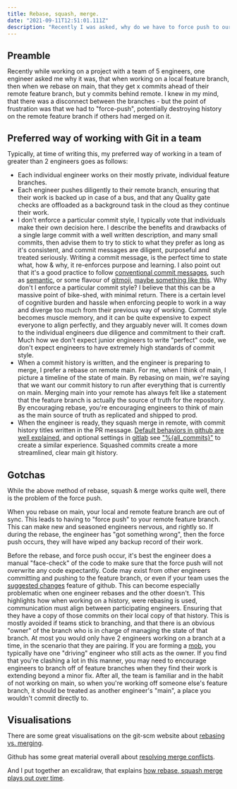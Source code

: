 ```yaml
---
title: Rebase, squash, merge.
date: "2021-09-11T12:51:01.111Z"
description: "Recently I was asked, why do we have to force push to our remote feature branch, when rebasing on main? I noticed it could be a lesson in git fundamentals."
---
```


<h2 style="margin-bottom:0.5rem;">Preamble</h2>

Recently while working on a project with a team of 5 engineers, one engineer asked me why it was, that when working on a local feature branch, then when we rebase on main, that they get x commits ahead of their remote feature branch, but y commits behind remote. I knew in my mind, that there was a disconnect between the branches - but the point of frustration was that we had to "force-push", potentially destroying history on the remote feature branch if others had merged on it.

<h2 style="margin-bottom:0.5rem;">Preferred way of working with Git in a team</h2>

Typically, at time of writing this, my preferred way of working in a team of greater than 2 engineers goes as follows:

- Each individual engineer works on their mostly private, individual feature branches.
- Each engineer pushes diligently to their remote branch, ensuring that their work is backed up in case of a bus, and that any Quality gate checks are offloaded as a background task in the  cloud as they continue their work.
- I don't enforce a particular commit style, I typically vote that individuals make their own decision here. I describe the benefits and drawbacks of a single large commit with a well written description, and many small commits, then advise them to try to stick to what they prefer as long as it's consistent, and commit messages are diligent, purposeful and treated seriously. Writing a commit message, is the perfect time to state what, how & why, it re-enforces purpose and learning. I also point out that it's a good practice to follow [conventional commit messages](https://www.conventionalcommits.org/en/v1.0.0/), such as [semantic](https://gist.github.com/joshbuchea/6f47e86d2510bce28f8e7f42ae84c716), or some flavour of [gitmoji](https://gitmoji.dev), [maybe something like this](https://gist.github.com/kdevo/ee396757c0edf256b1633810e5d0f9b8). Why don't I enforce a particular commit style? I believe that this can be a massive point of bike-shed, with minimal return. There is a certain level of cognitive burden and hassle when enforcing people to work in a way and diverge too much from their previous way of working. Commit style becomes muscle memory, and it can be quite expensive to expect everyone to align perfectly, and they arguably never will. It comes down to the individual engineers due diligence and commitment to their craft. Much how we don't expect junior engineers to write "perfect" code, we don't expect engineers to have extremely high standards of commit style.
- When a commit history is written, and the engineer is preparing to merge, I prefer a rebase on remote main. For me, when I think of main, I picture a timeline of the state of main. By rebasing on main, we're saying that we want our commit history to run after everything that is currently on main. Merging main into your remote has always felt like a statement that the feature branch is actually the source of truth for the repository. By encouraging rebase, you're encouraging engineers to think of main as the main source of truth as replicated and shipped to prod.
- When the engineer is ready, they squash merge in remote, with commit history titles written in the PR message. [Default behaviors in github are well explained](https://docs.github.com/en/pull-requests/collaborating-with-pull-requests/incorporating-changes-from-a-pull-request/about-pull-request-merges), and optional settings in [gitlab](https://docs.gitlab.com/ee/user/project/merge_requests/squash_and_merge.html) see ["%{all_commits}"](https://docs.gitlab.com/ee/user/project/merge_requests/commit_templates.html) to create a similar experience. Squashed commits create a more streamlined, clear main git history.

<h2 style="margin-bottom:0.5rem;">Gotchas</h2>

While the above method of rebase, squash & merge works quite well, there is the problem of the force push. 

When you rebase on main, your local and remote feature branch are out of sync. This leads to having to "force push" to your remote feature branch. This can make new and seasoned engineers nervous, and rightly so. If during the rebase, the engineer has "got something wrong", then the force push occurs, they will have wiped any backup record of their work. 

Before the rebase, and force push occur, it's best the engineer does a manual "face-check" of the code to make sure that the force push will not overwrite any code expectantly. Code may exist from other engineers committing and pushing to the feature branch, or even if your team uses the [suggested changes](https://docs.github.com/en/pull-requests/collaborating-with-pull-requests/reviewing-changes-in-pull-requests/incorporating-feedback-in-your-pull-request#applying-suggested-changes) feature of github.  This can become especially problematic when one engineer rebases and the other doesn't. This highlights how when working on a history, were rebasing is used, communication must align between participating engineers. Ensuring that they have a copy of those commits on their local copy of that history. This is mostly avoided if teams stick to branching, and that there is an obvious "owner" of the branch who is in charge of managing the state of that branch. At most you would only have 2 engineers working on a branch at a time, in the scenario that they are pairing. If you are forming a [mob](https://en.wikipedia.org/wiki/Mob_programming), you typically have one "driving" engineer who still acts as the owner. If you find that you're clashing a lot in this manner, you may need to encourage engineers to branch off of feature branches when they find their work is extending beyond a minor fix. After all, the team is familiar and in the habit of not working on main, so when you're working off someone else's feature branch, it should be treated as another engineer's "main", a place you wouldn't commit directly to.

<h2 style="margin-bottom:0.5rem;">Visualisations</h2>

There are some great visualisations on the git-scm website about [rebasing vs. merging](https://git-scm.com/book/en/v2/Git-Branching-Rebasing).

Github has some great material overall about [resolving merge conflicts](https://docs.github.com/en/pull-requests/collaborating-with-pull-requests/addressing-merge-conflicts).

And I put together an excalidraw, that explains [how rebase, squash merge plays out over time](https://excalidraw.com/#json=cbWrq22fdMdgkOshsffqo,foVBnoYAcehF9DfjAcywKg).

